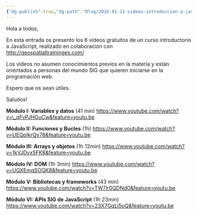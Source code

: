 ```yaml
---
{"dg-publish":true,"dg-path":"Blog/2016-01-12-videos-introduccion-a-javascript/6 videos de Introducción a JavaScript.md","permalink":"/blog/2016-01-12-videos-introduccion-a-javascript/6-videos-de-introduccion-a-java-script/","title":"6 videos de Introducción a JavaScript","tags":["formacion"]}
---
```



Hola a todos,

En esta entrada os presento los 6 vídeos gratuitos de un curso introductorio a JavaScript, realizado en colaboración con http://geospatialtraininges.com/

Los vídeos no asumen conocimientos previos en la materia y están orientados a personas del mundo SIG que quieren iniciarse en la programación web.

Espero que os sean útiles.

Saludos!

**Módulo I: Variables y datos** (41 min) https://www.youtube.com/watch?v=\_qFvPJHGuCw&feature=youtu.be

**Módulo II: Funciones y Bucles** (1h) https://www.youtube.com/watch?v=UEQpIkrQv78&feature=youtu.be

**Módulo III: Arrays y objetos** (1h 12min) https://www.youtube.com/watch?v=1kVJDyx5FK8&feature=youtu.be

**Módulo IV: DOM** (1h 3min) https://www.youtube.com/watch?v=UQXEmqSOQK8&feature=youtu.be

**Módulo V: Bibliotecas y frameworks** (43 min) https://www.youtube.com/watch?v=TW7lr0QDNd0&feature=youtu.be

**Módulo VI: APIs SIG de JavaScript** (1h 23min) https://www.youtube.com/watch?v=23X7GqLi5oQ&feature=youtu.be
